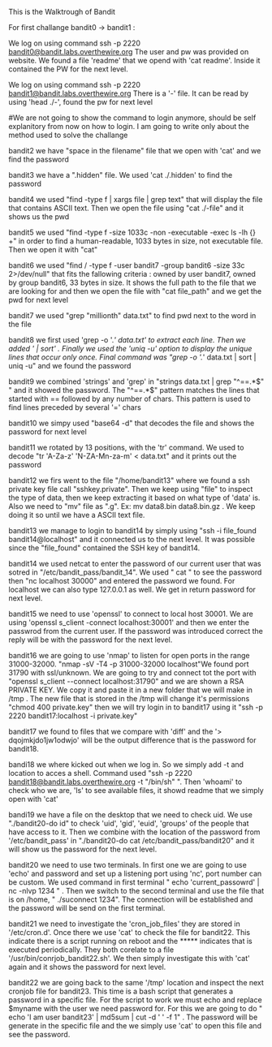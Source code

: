 This is the Walktrough of Bandit

For first challange bandit0 -> bandit1 :

We log on using command ssh -p 2220 bandit0@bandit.labs.overthewire.org
The user and pw was provided on website.
We found a file 'readme' that we opend with 'cat readme'. Inside it contained
the PW for the next level.

We log on using command ssh -p 2220 bandit1@bandit.labs.overthewire.org
There is a '-' file. It can be read by using 'head ./-', found the pw for next level

#We are not going to show the command to login anymore, should be self explanitory from now on how to login. I am going to write only about the method used to solve the challange

 bandit2 we have "space in the filename" file that we open with 'cat'
and we find the password

 bandit3 we have a ".hidden" file. We used 'cat ./.hidden' to find the
password

 bandit4 we used "find -type f | xargs file | grep text" that will display the file that contains ASCII text. Then we open the file using "cat ./-file" and it shows us the pwd

 bandit5 we used "find -type f -size 1033c -non -executable -exec ls -lh {} +" in order to find a human-readable, 1033 bytes in size, not executable file. Then we open it with "cat"

 bandit6 we used "find / -type f -user bandit7 -group bandit6 -size 33c 2>/dev/null" that fits the fallowing criteria : owned by user bandit7, owned by group bandit6, 33 bytes in size. It shows the full path to the file that we are looking for and then we open the file with "cat file_path" and we get the pwd for next level

 bandit7 we used "grep "millionth" data.txt" to find pwd next to the word in the file

 bandit8 we first used 'grep -o '.*' data.txt' to extract each line. Then we added ' | sort' . Finally we used the 'uniq -u' option to display the unique lines that occur only once. Final command was "grep -o '.*' data.txt | sort | uniq -u" and we found the password

 bandit9 we combined 'strings' and 'grep' in "strings data.txt | grep "^==.*$" " and it showed the password. The "^==.*$" pattern matches the lines that started with == followed by any number of chars. This pattern is used to find lines preceded by several '=' chars

 bandit10 we simpy used "base64 -d" that decodes the file and shows the password for next level 

 bandit11 we rotated by 13 positions, with the 'tr' command.
We used to decode "tr 'A-Za-z' 'N-ZA-Mn-za-m' < data.txt" and it prints out the password


 bandit12 we firs went to the file "/home/bandit13" where we found a ssh private key file call "sshkey.private". Then we keep using "file" to inspect the type of data, then we keep extracting it based on what type of 'data' is. Also we need to "mv" file as ".g". Ex: mv data8.bin data8.bin.gz . We keep doing it so until we have a ASCII text file.

 bandit13 we manage to login to bandit14 by simply using "ssh -i file_found bandit14@localhost" and it connected us to the next level. It was possible since the "file_found" contained the SSH key of bandit14.

 bandit14 we used netcat to enter the password of our current user that was sotred in "/etc/bandit_pass/bandit_14". We used " cat " to see the password then "nc localhost 30000" and entered the password we found. For localhost we can also type 127.0.0.1 as well. We get in return password for next level.
    
 bandit15 we need to use 'openssl' to connect to local host 30001. We are using 'openssl s_client -connect localhost:30001' and then we enter the passwrod from the current user. If the password was introduced correct the reply will be with the password for the next level.

 bandit16 we are going to use 'nmap' to listen for open ports in the range 31000-32000. "nmap -sV -T4 -p 31000-32000 localhost"We found port 31790 with ssl/unknown. We are going to try and connect tot the port with "openssl s_client --connect localhost:31790" and we are shown a RSA PRIVATE KEY. We copy it and paste it in a new folder that we will make in /tmp . The new file that is stored in the /tmp will change it's permissions "chmod 400 private.key" then we will try login in to bandit17 using it "ssh -p 2220 bandit17:localhost -i private.key"

 bandit17 we found to files that we compare with 'diff' and the '> dqojmkjdo1jw1odwjo' will be the output difference that is the password for bandit18. 

 bandi18 we where kicked out when we log in. So we simply add -t and location to acces a shell. Command used "ssh -p 2220 bandit18@bandit.labs.overthewire.org -t "/bin/sh" ". Then 'whoami' to check who we are, 'ls' to see available files, it showd readme that we simply open with 'cat'

 bandi19 we have a file on the desktop that we need to check uid. We use "./bandit20-do id" to check 'uid', 'gid', 'euid', 'groups' of the people that have access to it. Then we combine with the location of the password from '/etc/bandit_pass' in "./bandit20-do cat /etc/bandit_pass/bandit20" and it will show us the password for the next level.

 bandit20 we need to use two terminals. In first one we are going to use 'echo' and password and set up a listening port using 'nc', port number can be custom. We used command in first terminal " echo 'current_passowrd' | nc -nlvp 1234 " . Then we switch to the second terminal and use the file that is on /home, " ./suconnect 1234". The connection will be established and the password will be send on the first terminal.

 bandit21 we need to investigate the 'cron_job_files' they are stored in '/etc/cron.d'. Once there we use 'cat' to check the file for bandit22. This indicate there is a script running on reboot and the ***** indicates that is executed periodically. They both corelate to a file '/usr/bin/conrjob_bandit22.sh'. We then simply investigate this with 'cat' again and it shows the password for next level.

 bandit22 we are going back to the same '/tmp' location and inspect the next cronjob file for bandit23. This time is a bash script that generates a password in a specific file. For the script to work we must echo and replace $myname with the user we need password for. For this we are going to do " echo 'I am user bandit23' | md5sum | cut -d ' ' -f 1" . The password will be generate in the specific file and the we simply use 'cat' to open this file and see the password.
